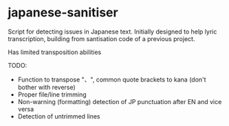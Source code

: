# japanese-sanitiser

Script for detecting issues in Japanese text. Initially designed to help lyric
transcription, building from santisation code of a previous project.

Has limited transposition abilities

TODO:
- Function to transpose "、", common quote brackets to kana (don't bother with reverse)
- Proper file/line trimming
- Non-warning (formatting) detection of JP punctuation after EN and vice versa
- Detection of untrimmed lines
